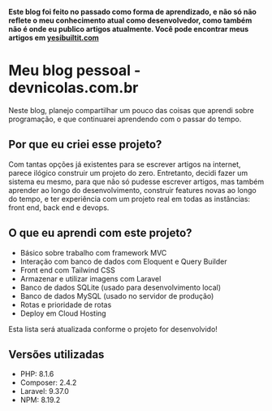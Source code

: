 **Este blog foi feito no passado como forma de aprendizado, e não só não reflete o meu conhecimento atual como desenvolvedor, como também não é onde eu publico artigos atualmente. Você pode encontrar meus artigos em [yesibuiltit.com](https://yesibuiltit)**

# **Meu blog pessoal - devnicolas.com.br**
Neste blog, planejo compartilhar um pouco das coisas que aprendi sobre programação, e que continuarei aprendendo com o passar do tempo.

## **Por que eu criei esse projeto?**
Com tantas opções já existentes para se escrever artigos na internet, parece ilógico construir um projeto do zero. Entretanto, decidi fazer um sistema eu mesmo, para que não só pudesse escrever artigos, mas também aprender ao longo do desenvolvimento, construir features novas ao longo do tempo, e ter experiência com um projeto real em todas as instâncias: front end, back end e devops.

## **O que eu aprendi com este projeto?**
- Básico sobre trabalho com framework MVC
- Interação com banco de dados com Eloquent e Query Builder
- Front end com Tailwind CSS
- Armazenar e utilizar imagens com Laravel
- Banco de dados SQLite (usado para desenvolvimento local)
- Banco de dados MySQL (usado no servidor de produção)
- Rotas e prioridade de rotas
- Deploy em Cloud Hosting

Esta lista será atualizada conforme o projeto for desenvolvido!

## **Versões utilizadas**
- PHP: 8.1.6
- Composer: 2.4.2
- Laravel: 9.37.0
- NPM: 8.19.2
